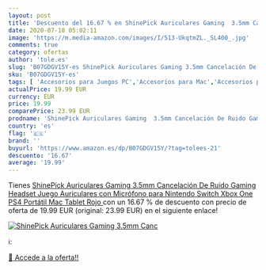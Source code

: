 ```yaml
---
layout: post
title: 'Descuento del 16.67 % en ShinePick Auriculares Gaming  3.5mm Canc'
date: 2020-07-18 05:02:11
image: 'https://m.media-amazon.com/images/I/513-UkqtmZL._SL400_.jpg'
comments: true
category: ofertas
author: 'tole.es'
slug: 'B07GDGV15Y-es ShinePick Auriculares Gaming 3.5mm Cancelación De Ruido...'
sku: 'B07GDGV15Y-es'
tags: [ 'Accesorios para Juegos PC','Accesorios para Mac','Accesorios para PlayStation 4','Auriculares gaming con micrófono para PlayStation 4','Auriculares gaming para PC','Electrónica','Hardware y juegos para Nintendo Switch','Hardware y juegos para PlayStation 4','Juegos para Nintendo Switch','Juegos y Accesorios para Mac','Juegos y Accesorios para PC','Teclados para gamers para PC','Videojuegos','nintendo','ps4','xbox', ]
actualPrice: 19.99 EUR
currency: EUR
price: 19.99
comparePrice: 23.99 EUR
prodname: 'ShinePick Auriculares Gaming  3.5mm Cancelación De Ruido Gaming Headset  Juego Auriculares con Micrófono para Nintendo Switch Xbox One PS4 Portátil Mac Tablet  Rojo '
country: 'es'
flag: '🇪🇸'
brand: ''
buyurl: 'https://www.amazon.es/dp/B07GDGV15Y/?tag=tolees-21'
descuento: '16.67'
average: '19.99'
---
```


Tienes [ShinePick Auriculares Gaming  3.5mm Cancelación De Ruido Gaming Headset  Juego Auriculares con Micrófono para Nintendo Switch Xbox One PS4 Portátil Mac Tablet  Rojo ](https://www.amazon.es/dp/B07GDGV15Y/?tag=tolees-21) con un 16.67 % de descuento con precio de oferta de 19.99 EUR (original: 23.99 EUR) en el siguiente enlace!

[![ShinePick Auriculares Gaming  3.5mm Canc](https://m.media-amazon.com/images/I/513-UkqtmZL._SL400_.jpg)](https://www.amazon.es/dp/B07GDGV15Y/?tag=tolees-21)

ℹ️:


[🛒 Accede a la oferta!!](https://www.amazon.es/dp/B07GDGV15Y/?tag=tolees-21)
